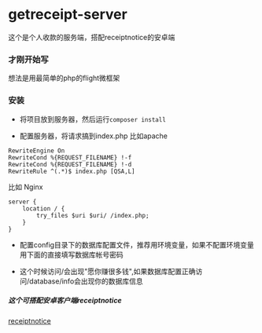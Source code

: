# getreceipt-server
这个是个人收款的服务端，搭配receiptnotice的安卓端

### 才刚开始写
想法是用最简单的php的flight微框架


### 安装
- 将项目放到服务器，然后运行`composer install` 

- 配置服务器，将请求搞到index.php
比如apache 
```
RewriteEngine On
RewriteCond %{REQUEST_FILENAME} !-f
RewriteCond %{REQUEST_FILENAME} !-d
RewriteRule ^(.*)$ index.php [QSA,L]
```
比如 Nginx
```
server {
    location / {
        try_files $uri $uri/ /index.php;
    }
}
```
- 配置config目录下的数据库配置文件，推荐用环境变量，如果不配置环境变量用下面的直接填写数据库帐号密码

- 这个时候访问/会出现"愿你赚很多钱",如果数据库配置正确访问/database/info会出现你的数据库信息






##### 这个可搭配安卓客户端receiptnotice
[receiptnotice](https://github.com/WeihuaGu/receiptnotice)
